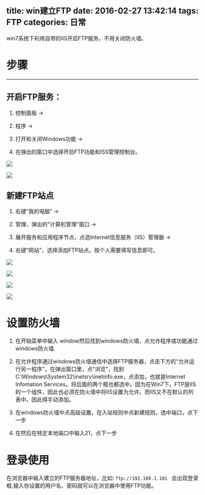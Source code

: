 title: win建立FTP
date: 2016-02-27 13:42:14
tags: FTP
categories: 日常  
---

win7系统下利用自带的IIS开启FTP服务，不用关闭防火墙。

# 步骤 #

----------

## 开启FTP服务： ##

1. 控制面板 ->

2. 程序 ->

3. 打开和关闭Windows功能 ->

4. 在弹出的窗口中选择开启FTP功能和ISS管理控制台。

<!--more-->

![](http://www.2cto.com/uploadfile/Collfiles/20140925/2014092509185838.png)

![](http://www.2cto.com/uploadfile/Collfiles/20140925/2014092509185839.png)

## 新建FTP站点 ##

1. 右键“我的电脑” ->

2. 管理，弹出的“计算机管理”窗口 ->

3. 展开服务和应用程序节点，点选Internet信息服务（IIS）管理器 ->

4. 右键“网站”，选择添加FTP站点。按个人需要填写信息即可。

![](http://www.2cto.com/uploadfile/Collfiles/20140925/2014092509185840.png)

![](http://www.2cto.com/uploadfile/Collfiles/20140925/2014092509185841.png)

![](http://www.2cto.com/uploadfile/Collfiles/20140925/2014092509185943.png)

![](http://www.2cto.com/uploadfile/Collfiles/20140925/2014092509185951.png)

# 设置防火墙 #

1. 在开始菜单中输入 window然后找到windows防火墙，点允许程序或功能通过windows防火墙.

2. 在允许程序通过windows防火墙通信中选择FTP服务器，点击下方的“允许运行另一程序”，在弹出窗口里，点“浏览”，找到C:\Windows\System32\inetsrv\inetinfo.exe，点添加，也就是Internet Infomation Services。将后面的两个框也都选中。因为在Win7下，FTP是IIS的一个组件，因此也必须在防火墙中将IIS设置为允许。而IIS又不在默认的列表中，因此得手动添加。

3. 在windows防火墙中点高级设置，在入站规则中点新建规则，选中端口，点下一步

4. 在然后在特定本地端口中输入21，点下一步

# 登录使用 #

在浏览器中输入建立的FTP服务器地址，比如: `ftp://192.168.1.101 ` 会出现登录框,输入你设置的用户名、密码就可以在浏览器中使用FTP功能。